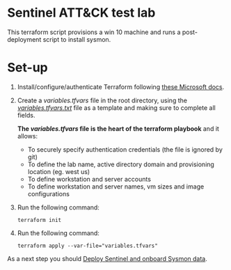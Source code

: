 # Sentinel ATT&CK test lab

This terraform script provisions a win 10 machine and runs a post-deployment script to install sysmon.

# Set-up
1. Install/configure/authenticate Terraform following [these Microsoft docs](https://docs.microsoft.com/en-us/azure/virtual-machines/linux/terraform-install-configure).
2. Create a _variables.tfvars_ file in the root directory, using the [_variables.tfvars.txt_](https://github.com/BlueTeamToolkit/sentinel-attack/blob/defcon/lab/variables.tfvars.txt) file as a template and making sure to complete all fields. 

    **The _variables.tfvars_ file is the heart of the terraform playbook** and it allows:
    - To securely specify authentication credentials (the file is ignored by git)
    - To define the lab name, active directory domain and provisioning location (eg. west us)
    - To define workstation and server accounts
    - To define workstation and server names, vm sizes and image configurations

3. Run the following command:

    ```terraform init```

4. Run the following command:

    ```terraform apply --var-file="variables.tfvars"```

As a next step you should [Deploy Sentinel and onboard Sysmon data](https://github.com/BlueTeamToolkit/sentinel-attack/blob/defcon/guides/Sysmon-onboarding-quickstart.md). 
